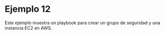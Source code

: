 # Ejemplo 12

Este ejemplo muestra un  playbook para crear un grupo de seguridad y una instancia EC2 en AWS.